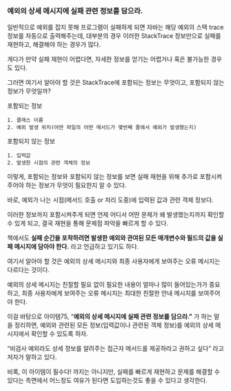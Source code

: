 ### 예외의 상세 메시지에 실패 관련 정보를 담으라.

일반적으로 예외를 잡지 못해 프로그램이 실패하게 되면 자바는 해당 예외의 스택 trace 정보를 자동으로 출력해주는데, 대부분의 경우 이러한 StackTrace 정보만으로 실패를 재현하고, 해결해야 하는 경우가
많다.

게다가 만약 실패 재현이 어렵다면, 자세한 정보를 얻기는 어렵거나 혹은 불가능한 경우도 있다.

그러면 여기서 알아야 할 것은 StackTrace에 포함되는 정보는 무엇이고, 포함되지 않는 정보가 무엇일까?

포함되는 정보

    1. 클래스 이름
    2. 예외 발생 위치(어떤 파일의 어떤 메서드가 몇번째 줄에서 예외가 발생했는지)

포함되지 않는 정보

    1. 입력값
    2. 발생한 시점의 관련 객체의 정보

이렇게, 포함되는 정보와 포함되지 않는 정보를 보면 실패 재현을 위해 추가로 포함시켜주어야 하는 정보가 무엇이 필요한지 알 수 있다.

바로, 예외가 나는 시점(메서드 호출 or 처리 도중)에 입력된 값과 관련 객체 정보다.

이러한 정보까지 포함시켜주게 되면 언제 어디서 어떤 문제가 왜 발생했는지까지 확인할 수 있게 되고, 결국 재현을 통해 문제점 파악을 빠르게 할 수 있다.

책에서도 **실패 순간을 포착하려면 발생한 예외와 관여된 모든 매개변수와 필드의 값을 실패 메시지에 담아야 한다.** 라고 언급하고 있기도 하다.

여기서 알아야 할 것은 예외의 상세 메시지와 최종 사용자에게 보여주는 오류 메시지는 다르다는 것이다.

예외의 상세 메시지는 친절할 필요 없이 필요한 내용이 얼마나 많이 들어있는가가 중요하고, 최종 사용자에게 보여주는 오류 메시지는 최대한 친절한 안내 메시지를 보여주어야 한다.

이걸 바탕으로 아이템75, “**예외의 상세 메시지에 실패 관련 정보를 담으라.”** 가 하는 말을 정리하면, 예외와 관련된 모든 정보(입력값이나 관련된 객체 정보)를 예외의 상세 메시지에서 확인할 수 있도록 하자.

“비검사 예외라도 상세 정보를 알려주는 접근자 메서드를 제공하라고 권하고 싶다” 라고 저자가 말하고 있다.

비록, 이 아이템이 필수다! 까지는 아니지만, 실패를 빠르게 재현하고 문제를 해결할 수 있다는 측면에서 어느정도 여유가 된다면 도입하는것도 좋을 수 있다고 생각한다.
